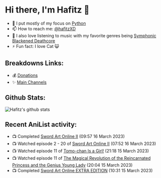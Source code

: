 # Hi there, I'm Hafitz 👋
- 🐍 I put mostly of my focus on [Python](https://python.org)
- 📫 How to reach me: [@hafitzXD](https://t.me/hafitzXD)
- 🎵 I also love listening to music with my favorite genres being [Symphonic Blackened Deathcore](https://youtu.be/qyYmS_iBcy4)
- ⚡ Fun fact: I love Cat 😺

## Breakdowns Links:
- 💰 [Donations](https://t.me/TheBreakdowns/2)
- ✨ [Main Channels](https://t.me/TheBreakdowns)

## Github Stats:
![Hafitz's github stats](https://github-readme-stats.vercel.app/api?username=breakdowns&show_icons=true&count_private=true&bg_color=00000000&text_color=777)

## Recent AniList activity:
<!-- ANILIST_ACTIVITY:start -->

-   📺 Completed [Sword Art Online II](https://anilist.co/anime/20594) (09:57 16 March 2023)
-   📺 Watched episode 2 - 20 of [Sword Art Online II](https://anilist.co/anime/20594) (07:52 16 March 2023)
-   📺 Watched episode 11 of [Tomo-chan Is a Girl!](https://anilist.co/anime/151806) (21:18 15 March 2023)
-   📺 Watched episode 11 of [The Magical Revolution of the Reincarnated Princess and the Genius Young Lady](https://anilist.co/anime/153629) (20:04 15 March 2023)
-   📺 Completed [Sword Art Online EXTRA EDITION](https://anilist.co/anime/20021) (10:31 15 March 2023)

<!-- ANILIST_ACTIVITY:end -->
